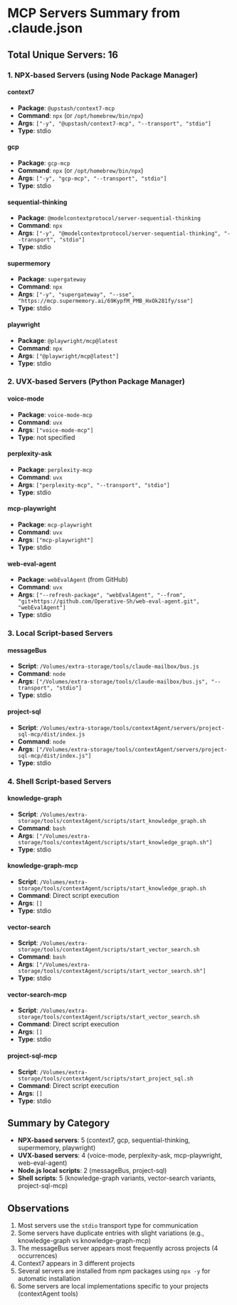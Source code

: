 # MCP Servers Summary from .claude.json

## Total Unique Servers: 16

### 1. NPX-based Servers (using Node Package Manager)

#### **context7**
- **Package**: `@upstash/context7-mcp`
- **Command**: `npx` (or `/opt/homebrew/bin/npx`)
- **Args**: `["-y", "@upstash/context7-mcp", "--transport", "stdio"]`
- **Type**: stdio

#### **gcp**
- **Package**: `gcp-mcp`
- **Command**: `npx` (or `/opt/homebrew/bin/npx`)
- **Args**: `["-y", "gcp-mcp", "--transport", "stdio"]`
- **Type**: stdio

#### **sequential-thinking**
- **Package**: `@modelcontextprotocol/server-sequential-thinking`
- **Command**: `npx`
- **Args**: `["-y", "@modelcontextprotocol/server-sequential-thinking", "--transport", "stdio"]`
- **Type**: stdio

#### **supermemory**
- **Package**: `supergateway`
- **Command**: `npx`
- **Args**: `["-y", "supergateway", "--sse", "https://mcp.supermemory.ai/69KypfM_PMB_HxOk281fy/sse"]`
- **Type**: stdio

#### **playwright**
- **Package**: `@playwright/mcp@latest`
- **Command**: `npx`
- **Args**: `["@playwright/mcp@latest"]`
- **Type**: stdio

### 2. UVX-based Servers (Python Package Manager)

#### **voice-mode**
- **Package**: `voice-mode-mcp`
- **Command**: `uvx`
- **Args**: `["voice-mode-mcp"]`
- **Type**: not specified

#### **perplexity-ask**
- **Package**: `perplexity-mcp`
- **Command**: `uvx`
- **Args**: `["perplexity-mcp", "--transport", "stdio"]`
- **Type**: stdio

#### **mcp-playwright**
- **Package**: `mcp-playwright`
- **Command**: `uvx`
- **Args**: `["mcp-playwright"]`
- **Type**: stdio

#### **web-eval-agent**
- **Package**: `webEvalAgent` (from GitHub)
- **Command**: `uvx`
- **Args**: `["--refresh-package", "webEvalAgent", "--from", "git+https://github.com/Operative-Sh/web-eval-agent.git", "webEvalAgent"]`
- **Type**: stdio

### 3. Local Script-based Servers

#### **messageBus**
- **Script**: `/Volumes/extra-storage/tools/claude-mailbox/bus.js`
- **Command**: `node`
- **Args**: `["/Volumes/extra-storage/tools/claude-mailbox/bus.js", "--transport", "stdio"]`
- **Type**: stdio

#### **project-sql**
- **Script**: `/Volumes/extra-storage/tools/contextAgent/servers/project-sql-mcp/dist/index.js`
- **Command**: `node`
- **Args**: `["/Volumes/extra-storage/tools/contextAgent/servers/project-sql-mcp/dist/index.js"]`
- **Type**: stdio

### 4. Shell Script-based Servers

#### **knowledge-graph**
- **Script**: `/Volumes/extra-storage/tools/contextAgent/scripts/start_knowledge_graph.sh`
- **Command**: `bash`
- **Args**: `["/Volumes/extra-storage/tools/contextAgent/scripts/start_knowledge_graph.sh"]`
- **Type**: stdio

#### **knowledge-graph-mcp**
- **Script**: `/Volumes/extra-storage/tools/contextAgent/scripts/start_knowledge_graph.sh`
- **Command**: Direct script execution
- **Args**: `[]`
- **Type**: stdio

#### **vector-search**
- **Script**: `/Volumes/extra-storage/tools/contextAgent/scripts/start_vector_search.sh`
- **Command**: `bash`
- **Args**: `["/Volumes/extra-storage/tools/contextAgent/scripts/start_vector_search.sh"]`
- **Type**: stdio

#### **vector-search-mcp**
- **Script**: `/Volumes/extra-storage/tools/contextAgent/scripts/start_vector_search.sh`
- **Command**: Direct script execution
- **Args**: `[]`
- **Type**: stdio

#### **project-sql-mcp**
- **Script**: `/Volumes/extra-storage/tools/contextAgent/scripts/start_project_sql.sh`
- **Command**: Direct script execution
- **Args**: `[]`
- **Type**: stdio

## Summary by Category

- **NPX-based servers**: 5 (context7, gcp, sequential-thinking, supermemory, playwright)
- **UVX-based servers**: 4 (voice-mode, perplexity-ask, mcp-playwright, web-eval-agent)
- **Node.js local scripts**: 2 (messageBus, project-sql)
- **Shell scripts**: 5 (knowledge-graph variants, vector-search variants, project-sql-mcp)

## Observations

1. Most servers use the `stdio` transport type for communication
2. Some servers have duplicate entries with slight variations (e.g., knowledge-graph vs knowledge-graph-mcp)
3. The messageBus server appears most frequently across projects (4 occurrences)
4. Context7 appears in 3 different projects
5. Several servers are installed from npm packages using `npx -y` for automatic installation
6. Some servers are local implementations specific to your projects (contextAgent tools)